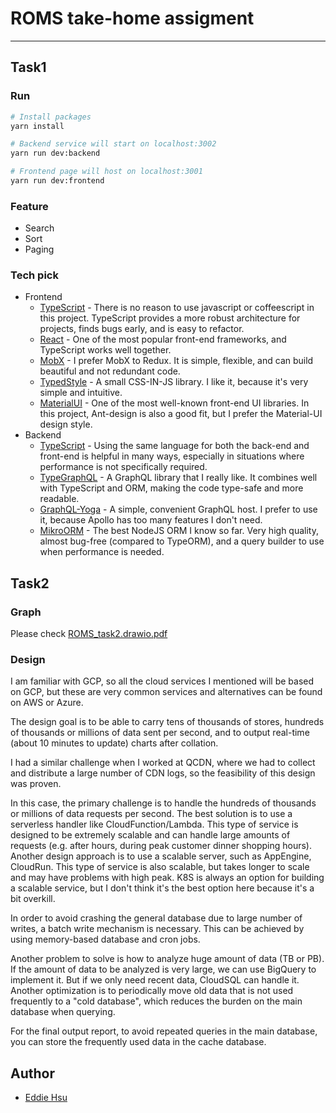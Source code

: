 # ROMS take-home assigment
---

## Task1

### Run
```bash
# Install packages
yarn install

# Backend service will start on localhost:3002
yarn run dev:backend

# Frontend page will host on localhost:3001
yarn run dev:frontend
```

### Feature
* Search
* Sort
* Paging

### Tech pick
* Frontend
  * [TypeScript](https://github.com/microsoft/TypeScript) - There is no reason to use javascript or coffeescript in this project. TypeScript provides a more robust architecture for projects, finds bugs early, and is easy to refactor.
  * [React](https://github.com/facebook/react) - One of the most popular front-end frameworks, and TypeScript works well together.
  * [MobX](https://github.com/mobxjs/mobx) - I prefer MobX to Redux. It is simple, flexible, and can build beautiful and not redundant code.
  * [TypedStyle](https://github.com/typestyle/typestyle) - A small CSS-IN-JS library. I like it, because it's very simple and intuitive.
  * [MaterialUI](https://github.com/mui/material-ui) - One of the most well-known front-end UI libraries. In this project, Ant-design is also a good fit, but I prefer the Material-UI design style.
* Backend
  * [TypeScript](https://www.typescriptlang.org/) - Using the same language for both the back-end and front-end is helpful in many ways, especially in situations where performance is not specifically required.
  * [TypeGraphQL](https://github.com/MichalLytek/type-graphql) - A GraphQL library that I really like. It combines well with TypeScript and ORM, making the code type-safe and more readable.
  * [GraphQL-Yoga](https://github.com/dotansimha/graphql-yoga) - A simple, convenient GraphQL host. I prefer to use it, because Apollo has too many features I don't need.
  * [MikroORM](https://github.com/mikro-orm/mikro-orm) - The best NodeJS ORM I know so far. Very high quality, almost bug-free (compared to TypeORM), and a query builder to use when performance is needed.

## Task2

### Graph
Please check [ROMS_task2.drawio.pdf](./ROMS_task2.drawio.pdf)

### Design
I am familiar with GCP, so all the cloud services I mentioned will be based on GCP, but these are very common services 
and alternatives can be found on AWS or Azure.

The design goal is to be able to carry tens of thousands of stores, hundreds of thousands or millions of data sent per 
second, and to output real-time (about 10 minutes to update) charts after collation.

I had a similar challenge when I worked at QCDN, where we had to collect and distribute a large number of CDN logs, so 
the feasibility of this design was proven.

In this case, the primary challenge is to handle the hundreds of thousands or millions of data requests per second. 
The best solution is to use a serverless handler like CloudFunction/Lambda. This type of service is designed to be 
extremely scalable and can handle large amounts of requests (e.g. after hours, during peak customer dinner shopping 
hours). Another design approach is to use a scalable server, such as AppEngine, CloudRun. This type of service is 
also scalable, but takes longer to scale and may have problems with high peak. K8S is always an option for  building a 
scalable service, but I don't think it's the best option here because it's a bit overkill. 

In order to avoid crashing the general database due to large number of writes, a batch write mechanism is necessary. 
This can be achieved by using memory-based database and cron jobs.

Another problem to solve is how to analyze huge amount of data (TB or PB). If the amount of data to be analyzed is 
very large, we can use BigQuery to implement it. But if we only need recent data, CloudSQL can handle it. Another 
optimization is to periodically move old data that is not used frequently to a "cold database", which reduces the 
burden on the main database when querying.

For the final output report, to avoid repeated queries in the main database, you can store the frequently used data 
in the cache database.

## Author
* [Eddie Hsu](https://github.com/apolkingg8)


